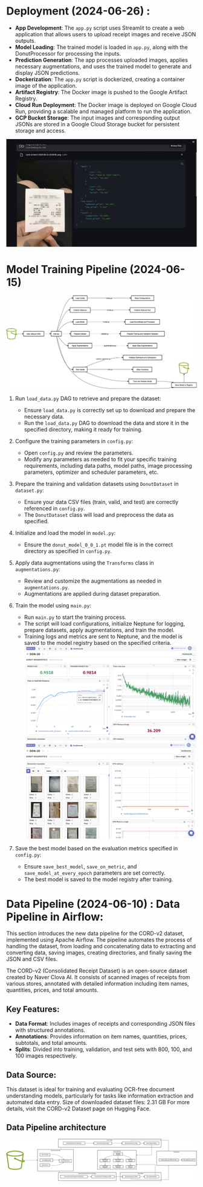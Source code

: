 # Deployment (2024-06-26) :
- **App Development**: The `app.py` script uses Streamlit to create a web application that allows users to upload receipt images and receive JSON outputs.
- **Model Loading**: The trained model is loaded in `app.py`, along with the DonutProcessor for processing the inputs.
- **Prediction Generation**: The app processes uploaded images, applies necessary augmentations, and uses the trained model to generate and display JSON predictions.
- **Dockerization**: The `app.py` script is dockerized, creating a container image of the application.
- **Artifact Registry**: The Docker image is pushed to the Google Artifact Registry.
- **Cloud Run Deployment**: The Docker image is deployed on Google Cloud Run, providing a scalable and managed platform to run the application.
- **GCP Bucket Storage**: The input images and corresponding output JSONs are stored in a Google Cloud Storage bucket for persistent storage and access.

![streamlit-app](assests/streamlit-app-interface.png)


# Model Training Pipeline (2024-06-15)

![model training src](assests/model_training_guide-3.png)

1. Run `load_data.py` DAG to retrieve and prepare the dataset:
    - Ensure `load_data.py` is correctly set up to download and prepare the necessary data.
    - Run the `load_data.py` DAG to download the data and store it in the specified directory, making it ready for training.

2. Configure the training parameters in `config.py`:
    - Open `config.py` and review the parameters.
    - Modify any parameters as needed to fit your specific training requirements, including data paths, model paths, image processing parameters, optimizer and scheduler parameters, etc.

3. Prepare the training and validation datasets using `DonutDataset` in `dataset.py`:
    - Ensure your data CSV files (train, valid, and test) are correctly referenced in `config.py`.
    - The `DonutDataset` class will load and preprocess the data as specified.

4. Initialize and load the model in `model.py`:
    - Ensure the `donut_model_0_0_1.pt` model file is in the correct directory as specified in `config.py`.

5. Apply data augmentations using the `Transforms` class in `augmentations.py`:
    - Review and customize the augmentations as needed in `augmentations.py`.
    - Augmentations are applied during dataset preparation.

6. Train the model using `main.py`:
    - Run `main.py` to start the training process.
    - The script will load configurations, initialize Neptune for logging, prepare datasets, apply augmentations, and train the model.
    - Training logs and metrics are sent to Neptune, and the model is saved to the model registry based on the specified criteria.
    ![neptune dahsboard logs](assests/dashboard-1.png)
    ![neptune dahsboard logs](assests/dashboard-2.png)

7. Save the best model based on the evaluation metrics specified in `config.py`:
    - Ensure `save_best_model`, `save_on_metric`, and `save_model_at_every_epoch` parameters are set correctly.
    - The best model is saved to the model registry after training.


# Data Pipeline (2024-06-10) : Data Pipeline in Airflow:

This section introduces the new data pipeline for the CORD-v2 dataset, implemented using
Apache Airflow. The pipeline automates the process of handling the dataset, from loading and
concatenating data to extracting and converting data, saving images, creating directories, and
finally saving the JSON and CSV files. 

The CORD-v2 (Consolidated Receipt Dataset) is an open-source dataset created by Naver Clova
AI. It consists of scanned images of receipts from various stores, annotated with detailed
information including item names, quantities, prices, and total amounts.

## Key Features:
- **Data Format**: Includes images of receipts and corresponding JSON files with structured
annotations.
- **Annotations**: Provides information on item names, quantities, prices, subtotals, and total
amounts.
- **Splits**: Divided into training, validation, and test sets with 800, 100, and 100 images
respectively.

## Data Source:

This dataset is ideal for training and evaluating OCR-free document understanding models,
particularly for tasks like information extraction and automated data entry.
Size of downloaded dataset files: 2.31 GB
For more details, visit the CORD-v2 Dataset page on Hugging Face.

## Data Pipeline architecture 

![title](assests/data_pipeline.png)

